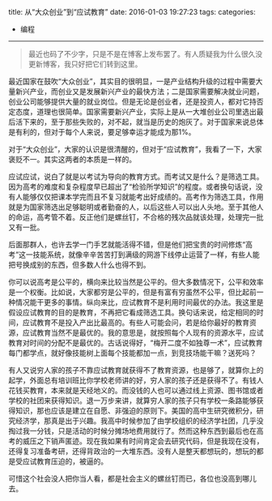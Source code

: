 title: 从“大众创业”到“应试教育”
date: 2016-01-03 19:27:23
tags:
categories:
  - 编程
---

> 最近也码了不少字，只是不是在博客上发布罢了。有人质疑我为什么很久没更新博客，我只好把它们转到这里。

最近国家在鼓吹“大众创业”，其实目的很明显，一是产业结构升级的过程中需要大量新兴产业，而创业又是发展新兴产业的最快方法；二是国家需要解决就业问题，创业公司能够提供大量的就业岗位。但是无论是创业者，还是投资人，都对它持否定态度，道理也很简单。国家需要新兴产业，实际上是从一大堆创业公司里选出最后活下来的，至于那些失败的，对不起，就当是历史的炮灰了。对于国家来说总体是有利的，但对于每个人来说，要足够幸运才能成为那1%。

对于“大众创业”，大家的认识是很清醒的，但对于“应试教育”，我看了一下，大家褒贬不一。其实这两者的本质是一样的。<!--more-->

应试应试，说白了就是以考试为导向的教育方式。而考试又是什么？是筛选工具。因为高考的难度和复杂程度早已超出了“检验所学知识”的程度。或者换句话说，没有人能够仅仅把课本学完而且不复习就能考出好成绩的。高考作为筛选工具，作用就是为国家筛选出足够聪明或者勤奋的人，以后这些人可以出人头地。至于其他人的命运，高考管不着。反正他们是螺丝钉，不合格的残次品就该处理，处理完一批又有一批。

后面那群人，也许去学一门手艺就能活得不错，但是他们把宝贵的时间修炼“高考”这一技能系统，就像辛辛苦苦打到满级的网游下线停止运营了一样，有些人能把号换成别的东西，但多数人什么也得不到。

你可以说高考是公平的，横向来比较当然是公平的。但大多数情况下，公平和效率是一个权衡。比如说，大家都穷是公平的，但是有富有穷虽然不公平，但比起前一种情况能干更多的事情。纵向来比，应试教育不是利用时间最优的办法。我这里是假设应试教育的目的是教育，不再把它看成筛选工具。换句话来说，给定相同的时间，应试教育不是投入产出比最高的。有些人可能会问，若是给你最好的教育资源，应试教育当然不是最优的。我的意思是，就按照每个人现有的资源水平，应试教育对时间的分配不是最优的。古话说得好，“梅开二度不如独尊一术”，应试教育每门都学点，就好像技能树上面每个技能都加一点，到竞技场能干嘛？送死吗？

有人又说穷人家的孩子不靠应试教育就获得不了教育资源，也是够了，就算你上的起学，外面总有培训班比你学校老师讲的好，穷人家的孩子还是获得不了。有钱人花钱买教育，本来就是天经地义的。而没钱的人也可以通过线上资源、图书馆或者学校的社团来获得知识。退一万步来讲，就算穷人家的孩子只有学校一条路能够获得知识，那也应该是建立在自愿、非强迫的原则下。美国的高中生研究微积分，研究经济学，那真是出于兴趣。我高中时候参加了由学校组织的经济学社团，几乎没掏过我一分钱，只是活动的时候分摊场地费用就行了。然而这种东西到最后也在高考的威压之下销声匿迹。现在我如果有时间肯定会去研究代码，但是我现在没有，还得复习准备考研，还得背政治的一大堆东西。没有人是整天都想玩的，想玩的都是受应试教育压迫的，被逼的。

可惜这个社会没人把你当人看，都是社会主义的螺丝钉而已，各位也没高到哪儿去。